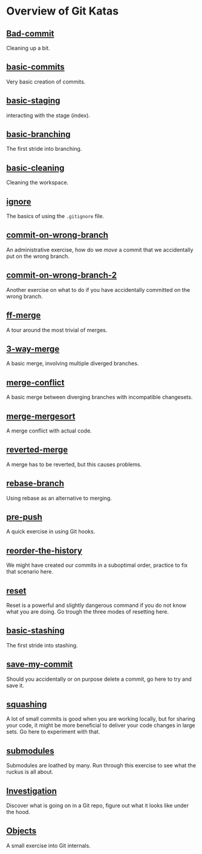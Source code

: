 # Overview of Git Katas


## [Bad-commit](bad-commit/README.md)
Cleaning up a bit.

## [basic-commits](basic-commits/README.md)
Very basic creation of commits.

## [basic-staging](basic-staging/README.md)
interacting with the stage (index).

## [basic-branching](basic-branching/README.md)
The first stride into branching.

## [basic-cleaning](basic-cleaning/README.md)
Cleaning the workspace.

## [ignore](ignore/README.md)
The basics of using the `.gitignore` file.

## [commit-on-wrong-branch](commit-on-wrong-branch/README.md)
An administrative exercise, how do we _move_ a commit that we accidentally put on the wrong branch.

## [commit-on-wrong-branch-2](commit-on-wrong-branch-2/README.md)
Another exercise on what to do if you have accidentally committed
on the wrong branch.

## [ff-merge](ff-merge/README.md)
A tour around the most trivial of merges.

## [3-way-merge](3-way-merge/README.md)
A basic merge, involving multiple diverged branches.

## [merge-conflict](merge-conflict/README.md)
A basic merge between diverging branches with incompatible changesets.

## [merge-mergesort](merge-mergesort/README.md)
A merge conflict with actual code.

## [reverted-merge](reverted-merge/README.md)
A merge has to be reverted, but this causes problems.

## [rebase-branch](rebase-branch/README.md)
Using rebase as an alternative to merging.

## [pre-push](pre-push/README.md)
A quick exercise in using Git hooks.

## [reorder-the-history](reorder-the-history/README.md)
We might have created our commits in a suboptimal order, practice to fix that scenario here.

## [reset](reset/README.md)
Reset is a powerful and slightly dangerous command if you do not know what you are doing.
Go trough the three modes of resetting here.

## [basic-stashing](basic-stashing/README.md)
The first stride into stashing.

## [save-my-commit](save-my-commit/README.md)
Should you accidentally or on purpose delete a commit, go here to try and save it.

## [squashing](squashing/README.md)
A lot of small commits is good when you are working locally, but for sharing your code, it might be more beneficial to deliver your code changes in large sets. Go here to experiment with that.

## [submodules](submodules/README.md)
Submodules are loathed by many. Run through this exercise to see what the ruckus is all about.

## [Investigation](investigation/README.md)
Discover what is going on in a Git repo, figure out what it looks like under the hood.

## [Objects](objects/README.md)
A small exercise into Git internals.

